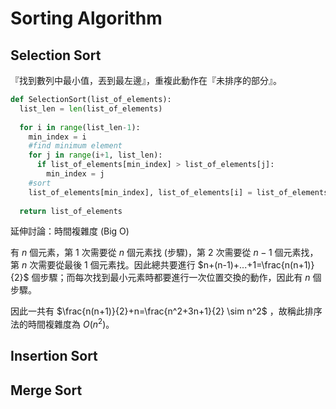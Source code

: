 # Sorting Algorithm

## Selection Sort

『找到數列中最小值，丟到最左邊』，重複此動作在『未排序的部分』。

```python
def SelectionSort(list_of_elements):
  list_len = len(list_of_elements)
  
  for i in range(list_len-1):
    min_index = i
    #find minimum element
    for j in range(i+1, list_len):
      if list_of_elements[min_index] > list_of_elements[j]:
        min_index = j
    #sort
    list_of_elements[min_index], list_of_elements[i] = list_of_elements[i], list_of_elements[min_index]
  
  return list_of_elements
```

延伸討論：時間複雜度 (Big O)

有 $n$ 個元素，第 $1$ 次需要從 $n$ 個元素找 (步驟)，第 $2$ 次需要從 $n-1$ 個元素找，第 $n$ 次需要從最後 $1$ 個元素找。因此總共要進行 $n+(n-1)+...+1=\frac{n(n+1)}{2}$ 個步驟；而每次找到最小元素時都要進行一次位置交換的動作，因此有 $n$ 個步驟。

因此一共有 $\frac{n(n+1)}{2}+n=\frac{n^2+3n+1}{2} \sim n^2$ ，故稱此排序法的時間複雜度為 $O(n^2)$。





## Insertion Sort



## Merge Sort



